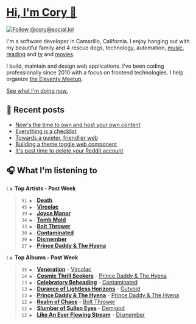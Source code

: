 # [Hi, I'm Cory 👋](https://coryd.dev)

[![Follow @cory@social.lol](https://img.shields.io/mastodon/follow/109606224363698309?domain=https%3A%2F%2Fsocial.lol&style=for-the-badge&logo=Mastodon&logoColor=white&labelColor=6364FF)](https://social.lol/@cory)

I'm a software developer in Camarillo, California. I enjoy hanging out with my beautiful family and 4 rescue dogs, technology, automation, [music](https://last.fm/user/coryd_), [reading](https://app.thestorygraph.com/profile/coryd) and [tv](https://trakt.tv/users/cdransf) and [movies](https://trakt.tv/users/cdransf).

I build, maintain and design web applications. I've been coding professionally since 2010 with a focus on frontend technologies. I help organize [the Eleventy Meetup](https://11tymeetup.dev/).

[See what I'm doing now.](https://coryd.dev/now)

## 📝 Recent posts

<!-- BLOGPOSTS:START -->
- [Now's the time to own and host your own content](https://coryd.dev/posts/2024/nows-the-time-to-own-and-host-your-own-content/)
- [Everything is a checklist](https://coryd.dev/posts/2024/everything-is-a-checklist/)
- [Towards a quieter, friendlier web](https://coryd.dev/posts/2024/towards-a-quieter-friendlier-web/)
- [Building a theme toggle web component](https://coryd.dev/posts/2024/building-a-theme-toggle-web-component/)
- [It's past time to delete your Reddit account](https://coryd.dev/posts/2024/its-past-time-to-delete-your-reddit-account/)
<!-- BLOGPOSTS:END -->

## 🎧 What I'm listening to

<!--START_LASTFM_ARTISTS:{"period": "7day", "rows": 8}-->
<a href="https://last.fm" target="_blank"><img src="https://user-images.githubusercontent.com/17434202/215290617-e793598d-d7c9-428f-9975-156db1ba89cc.svg" alt="Last.fm Logo" width="18" height="13"/></a> **Top Artists - Past Week**

> `51 ▶️` ∙ **[Death](https://www.last.fm/music/Death)**<br/>
> `45 ▶️` ∙ **[Vircolac](https://www.last.fm/music/Vircolac)**<br/>
> `39 ▶️` ∙ **[Joyce Manor](https://www.last.fm/music/Joyce+Manor)**<br/>
> `34 ▶️` ∙ **[Tomb Mold](https://www.last.fm/music/Tomb+Mold)**<br/>
> `33 ▶️` ∙ **[Bolt Thrower](https://www.last.fm/music/Bolt+Thrower)**<br/>
> `30 ▶️` ∙ **[Contaminated](https://www.last.fm/music/Contaminated)**<br/>
> `29 ▶️` ∙ **[Dismember](https://www.last.fm/music/Dismember)**<br/>
> `27 ▶️` ∙ **[Prince Daddy & The Hyena](https://www.last.fm/music/Prince+Daddy+&+The+Hyena)**<br/>
<!--END_LASTFM_ARTISTS-->

<!--START_LASTFM_ALBUMS:{"period": "7day", "rows": 8}-->
<a href="https://last.fm" target="_blank"><img src="https://user-images.githubusercontent.com/17434202/215290617-e793598d-d7c9-428f-9975-156db1ba89cc.svg" alt="Last.fm Logo" width="18" height="13"/></a> **Top Albums - Past Week**

> `35 ▶️` ∙ **[Veneration](https://www.last.fm/music/Vircolac/Veneration)** - [Vircolac](https://www.last.fm/music/Vircolac)<br/>
> `14 ▶️` ∙ **[Cosmic Thrill Seekers](https://www.last.fm/music/Prince+Daddy+&+The+Hyena/Cosmic+Thrill+Seekers)** - [Prince Daddy & The Hyena](https://www.last.fm/music/Prince+Daddy+&+The+Hyena)<br/>
> `13 ▶️` ∙ **[Celebratory Beheading](https://www.last.fm/music/Contaminated/Celebratory+Beheading)** - [Contaminated](https://www.last.fm/music/Contaminated)<br/>
> `13 ▶️` ∙ **[Durance of Lightless Horizons](https://www.last.fm/music/Gutvoid/Durance+of+Lightless+Horizons)** - [Gutvoid](https://www.last.fm/music/Gutvoid)<br/>
> `13 ▶️` ∙ **[Prince Daddy & The Hyena](https://www.last.fm/music/Prince+Daddy+&+The+Hyena/Prince+Daddy+&+The+Hyena)** - [Prince Daddy & The Hyena](https://www.last.fm/music/Prince+Daddy+&+The+Hyena)<br/>
> `12 ▶️` ∙ **[Realm of Chaos](https://www.last.fm/music/Bolt+Thrower/Realm+of+Chaos)** - [Bolt Thrower](https://www.last.fm/music/Bolt+Thrower)<br/>
> `12 ▶️` ∙ **[Slumber of Sullen Eyes](https://www.last.fm/music/Demigod/Slumber+of+Sullen+Eyes)** - [Demigod](https://www.last.fm/music/Demigod)<br/>
> `12 ▶️` ∙ **[Like An Ever Flowing Stream](https://www.last.fm/music/Dismember/Like+An+Ever+Flowing+Stream)** - [Dismember](https://www.last.fm/music/Dismember)<br/>
<!--END_LASTFM_ALBUMS-->

